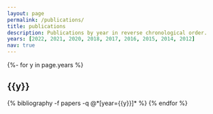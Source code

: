 ```yaml
---
layout: page
permalink: /publications/
title: publications
description: Publications by year in reverse chronological order.
years: [2022, 2021, 2020, 2018, 2017, 2016, 2015, 2014, 2012]
nav: true
---
```

<!-- _pages/publications.md -->
<div class="publications">

{%- for y in page.years %}
  <h2 class="year">{{y}}</h2>
  {% bibliography -f papers -q @*[year={{y}}]* %}
{% endfor %}

</div>
